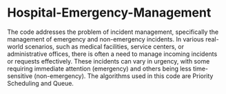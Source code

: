 # Hospital-Emergency-Management
The code addresses the problem of incident management, specifically the management of emergency and non-emergency incidents. In various real-world scenarios, such as medical facilities, service centers, or administrative offices, there is often a need to manage incoming incidents or requests effectively. These incidents can vary in urgency, with some requiring immediate attention (emergency) and others being less time-sensitive (non-emergency).
The algorithms used in this code are Priority Scheduling and Queue. 
